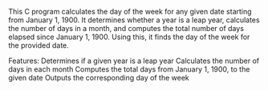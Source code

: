This C program calculates the day of the week for any given date starting from January 1, 1900. 
It determines whether a year is a leap year, calculates the number of days in a month, 
and computes the total number of days elapsed since January 1, 1900. Using this, 
it finds the day of the week for the provided date.

Features:
Determines if a given year is a leap year
Calculates the number of days in each month
Computes the total days from January 1, 1900, to the given date
Outputs the corresponding day of the week

